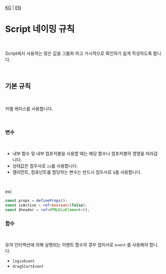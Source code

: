 [KO](./script_ko.md) | [EN](./script_en.md)

# Script 네이밍 규칙

<br>

Script에서 사용하는 많은 값을 그룹화 하고 가시적으로 확인하기 쉽게 작성하도록 합니다.

<br>

## 기본 규칙

<br>

카멜 케이스를 사용합니다.

<br>

### 변수

<br>

-   내부 함수 및 내부 컴포저블을 사용할 때는 해당 함수나 컴포저블의 명명을 따라갑니다.
-   상태값은 접두사로 `is`를 사용합니다.
-   엘리먼트, 컴포넌트를 할당하는 변수는 반드시 접두사로 `$`를 사용합니다.

<br>

ex)

```ts
const props = defineProps();
const isActive = ref<boolean>(false);
const $header = ref<HTMLDivElement>();
```

### 함수

<br>

유저 인터렉션에 의해 실행되는 이벤트 함수의 경우 접미사로 `event` 를 사용해야 합니다.

- `loginEvent`
- `dragStartEvent`
